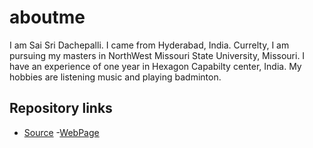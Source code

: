 # aboutme
I am Sai Sri Dachepalli. I came from Hyderabad, India. Currelty, I am pursuing my masters in NorthWest Missouri State University, Missouri. I have an experience of one year in Hexagon Capabilty center, India. My hobbies are listening music and playing badminton. 

## Repository links

- [Source](https://github.com/dachepally/aboutme)
-[WebPage]()
